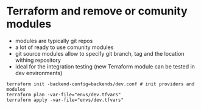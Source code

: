 # Terraform and remove or comunity modules

* modules are typically git repos
* a lot of ready to use comunity modules
* git source modules allow to specify git branch, tag and the location withing repository
* ideal for the integration testing (new Terraform module can be tested in dev environments)

```
terraform init -backend-config=backends/dev.conf # init providers and modules
terraform plan -var-file="envs/dev.tfvars"
terraform apply -var-file="envs/dev.tfvars"
```

